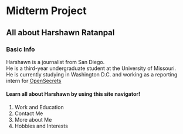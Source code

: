 # Midterm Project
## All about Harshawn Ratanpal
### Basic Info
<p>Harshawn is a journalist from San Diego.<br>
He is a third-year undergraduate student at the University of Missouri.<br>
He is currently studying in Washington D.C. and working as a reporting intern for <a href="https://www.opensecrets.org" target="_blank">OpenSecrets</a  </p>

#### Learn all about Harshawn by using this site navigator!
<ol>
  <li>Work and Education</li>
  <li>Contact Me</li>
  <li>More about Me</li>
  <li>Hobbies and Interests</li>
</ol>  
